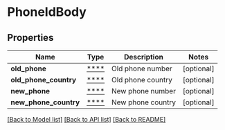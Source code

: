 # PhoneIdBody

## Properties
Name | Type | Description | Notes
------------ | ------------- | ------------- | -------------
**old_phone** | [****](.md) | Old phone number | [optional] 
**old_phone_country** | [****](.md) | Old phone country | [optional] 
**new_phone** | [****](.md) | New phone number | [optional] 
**new_phone_country** | [****](.md) | New phone country | [optional] 

[[Back to Model list]](../../README.md#documentation-for-models) [[Back to API list]](../../README.md#documentation-for-api-endpoints) [[Back to README]](../../README.md)

